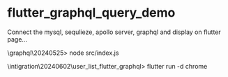 # flutter_graphql_query_demo
Connect the mysql, sequlieze, apollo server, graphql and display on flutter page...


\graphql\20240525> node src/index.js

\intigration\20240602\user_list_flutter_graphql> flutter run -d chrome
